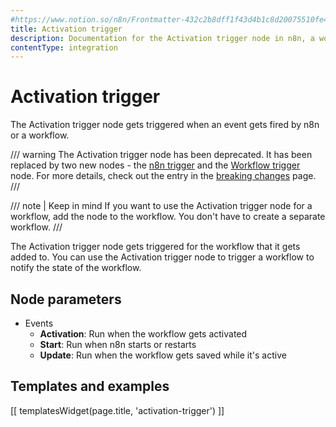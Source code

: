 ```yaml
---
#https://www.notion.so/n8n/Frontmatter-432c2b8dff1f43d4b1c8d20075510fe4
title: Activation trigger
description: Documentation for the Activation trigger node in n8n, a workflow automation platform. Includes guidance on usage, and links to examples.
contentType: integration
---
```


# Activation trigger

The Activation trigger node gets triggered when an event gets fired by n8n or a workflow.

/// warning
The Activation trigger node has been deprecated. It has been replaced by two new nodes - the [n8n trigger](/integrations/builtin/core-nodes/n8n-nodes-base.n8ntrigger/) and the [Workflow trigger](/integrations/builtin/core-nodes/n8n-nodes-base.workflowtrigger/) node. For more details, check out the entry in the [breaking changes](https://github.com/n8n-io/n8n/blob/master/packages/cli/BREAKING-CHANGES.md#01170) page.
///

/// note | Keep in mind
If you want to use the Activation trigger node for a workflow, add the node to the workflow. You don't have to create a separate workflow.
///

The Activation trigger node gets triggered for the workflow that it gets added to. You can use the Activation trigger node to trigger a workflow to notify the state of the workflow.

## Node parameters

- Events
    - **Activation**: Run when the workflow gets activated
    - **Start**: Run when n8n starts or restarts
    - **Update**: Run when the workflow gets saved while it's active

## Templates and examples

<!-- see https://www.notion.so/n8n/Pull-in-templates-for-the-integrations-pages-37c716837b804d30a33b47475f6e3780 -->
[[ templatesWidget(page.title, 'activation-trigger') ]]
